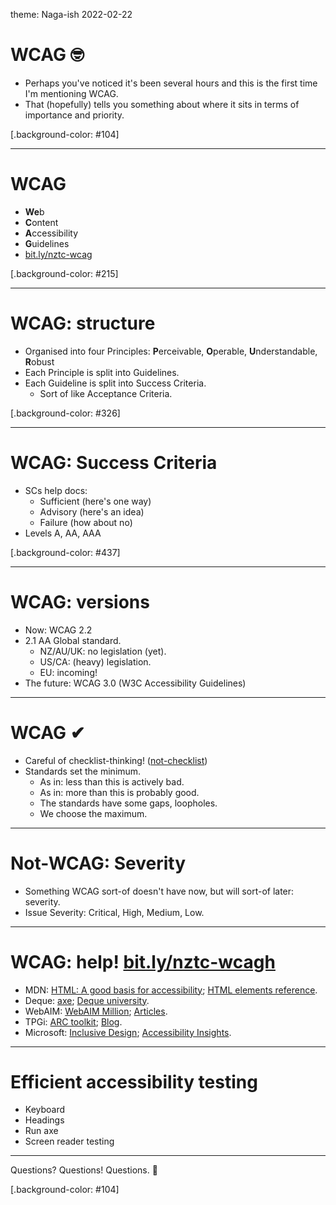 theme: Naga-ish 2022-02-22

# WCAG 🤓

- Perhaps you've noticed it's been several hours and this is the first time I'm mentioning WCAG.
- That (hopefully) tells you something about where it sits in terms of importance and priority.

[.background-color: #104]

---

# WCAG

- **We**b
- **C**ontent
- **A**ccessibility
- **G**uidelines
- [bit.ly/nztc-wcag](bit.ly/nztc-wcag)

[.background-color: #215]

---

# WCAG: structure

- Organised into four Principles: **P**erceivable, **O**perable, **U**nderstandable, **R**obust
- Each Principle is split into Guidelines.
- Each Guideline is split into Success Criteria.
    - Sort of like Acceptance Criteria.

[.background-color: #326]

---

# WCAG: Success Criteria

- SCs help docs:
    - Sufficient (here's one way)
    - Advisory (here's an idea)
    - Failure (how about no)
- Levels A, AA, AAA

[.background-color: #437]

---

# WCAG: versions
   
- Now: WCAG 2.2
- 2.1 AA Global standard.
    - NZ/AU/UK: no legislation (yet).
    - US/CA: (heavy) legislation.
    - EU: incoming!
- The future: WCAG 3.0 (W3C Accessibility Guidelines)

---

# WCAG ✔

- Careful of checklist-thinking! ([not-checklist](https://not-checklist.intopia.digital/))
- Standards set the minimum.
    - As in: less than this is actively bad.
    - As in: more than this is probably good.
    - The standards have some gaps, loopholes.
    - We choose the maximum.

---

# Not-WCAG: Severity

- Something WCAG sort-of doesn't have now, but will sort-of later: severity.
- Issue Severity: Critical, High, Medium, Low.

---

# WCAG: help! [bit.ly/nztc-wcagh](bit.ly/nztc-wcagh)

- MDN: [HTML: A good basis for accessibility](https://developer.mozilla.org/en-US/docs/Learn/Accessibility/HTML); [HTML elements reference](https://developer.mozilla.org/en-US/docs/Web/HTML/Element).
- Deque: [axe](https://www.deque.com/axe/); [Deque university](https://dequeuniversity.com/).
- WebAIM: [WebAIM Million](https://webaim.org/projects/million/); [Articles](https://webaim.org/articles/).
- TPGi: [ARC toolkit](https://www.tpgi.com/arc-platform/arc-toolkit/); [Blog](https://www.tpgi.com/blog/).
- Microsoft: [Inclusive Design](https://www.microsoft.com/design/inclusive/); [Accessibility Insights](https://accessibilityinsights.io/).

---

# Efficient accessibility testing

- Keyboard
- Headings
- Run axe
- Screen reader testing

---

Questions? Questions! Questions. 🤷

[.background-color: #104]